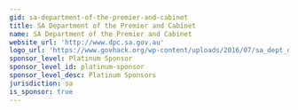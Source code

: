 ```yaml
---
gid: sa-department-of-the-premier-and-cabinet
title: SA Department of the Premier and Cabinet
name: SA Department of the Premier and Cabinet
website_url: 'http://www.dpc.sa.gov.au'
logo_url: 'https://www.govhack.org/wp-content/uploads/2016/07/sa_dept_of_the_premier_and_cabinet.png'
sponsor_level: Platinum Sponsor
sponsor_level_id: platinum-sponsor
sponsor_level_desc: Platinum Sponsors
jurisdiction: sa
is_sponsor: true
---
```

